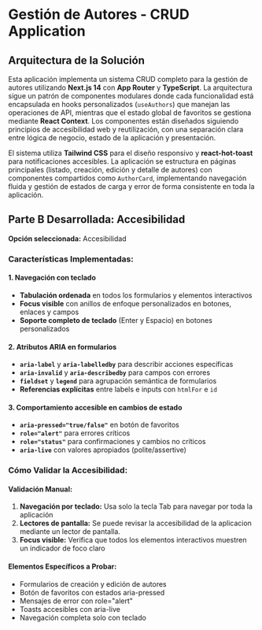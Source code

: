 # Gestión de Autores - CRUD Application

## Arquitectura de la Solución

Esta aplicación implementa un sistema CRUD completo para la gestión de autores utilizando **Next.js 14** con **App Router** y **TypeScript**. La arquitectura sigue un patrón de componentes modulares donde cada funcionalidad está encapsulada en hooks personalizados (`useAuthors`) que manejan las operaciones de API, mientras que el estado global de favoritos se gestiona mediante **React Context**. Los componentes están diseñados siguiendo principios de accesibilidad web y reutilización, con una separación clara entre lógica de negocio, estado de la aplicación y presentación.

El sistema utiliza **Tailwind CSS** para el diseño responsivo y **react-hot-toast** para notificaciones accesibles. La aplicación se estructura en páginas principales (listado, creación, edición y detalle de autores) con componentes compartidos como `AuthorCard`, implementando navegación fluida y gestión de estados de carga y error de forma consistente en toda la aplicación.

## Parte B Desarrollada: Accesibilidad

**Opción seleccionada:** Accesibilidad

### Características Implementadas:

#### 1. Navegación con teclado
- **Tabulación ordenada** en todos los formularios y elementos interactivos
- **Focus visible** con anillos de enfoque personalizados en botones, enlaces y campos
- **Soporte completo de teclado** (Enter y Espacio) en botones personalizados

#### 2. Atributos ARIA en formularios
- **`aria-label`** y **`aria-labelledby`** para describir acciones específicas
- **`aria-invalid`** y **`aria-describedby`** para campos con errores
- **`fieldset`** y **`legend`** para agrupación semántica de formularios
- **Referencias explícitas** entre labels e inputs con `htmlFor` e `id`

#### 3. Comportamiento accesible en cambios de estado
- **`aria-pressed="true/false"`** en botón de favoritos
- **`role="alert"`** para errores críticos
- **`role="status"`** para confirmaciones y cambios no críticos
- **`aria-live`** con valores apropiados (polite/assertive)

### Cómo Validar la Accesibilidad:

#### Validación Manual:
1. **Navegación por teclado:** Usa solo la tecla Tab para navegar por toda la aplicación
2. **Lectores de pantalla:** Se puede revisar la accesibilidad de la aplicacion mediante un lector de pantalla.
3. **Focus visible:** Verifica que todos los elementos interactivos muestren un indicador de foco claro

#### Elementos Específicos a Probar:
- Formularios de creación y edición de autores
- Botón de favoritos con estados aria-pressed
- Mensajes de error con role="alert"
- Toasts accesibles con aria-live
- Navegación completa solo con teclado